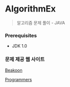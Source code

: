 # AlgorithmEx
> 알고리즘 문제 풀이 - JAVA


### Prerequisites
* JDK 1.0

### 문제 제공 웹 사이트
[Beakoon](https://www.acmicpc.net/)

[Programmers](https://programmers.co.kr/)

